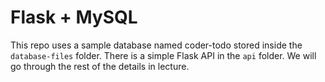 # Flask + MySQL


This repo uses a sample database named coder-todo stored inside the `database-files` folder. There is a simple Flask API in the `api` folder.  We will go through the rest of the details in lecture. 
